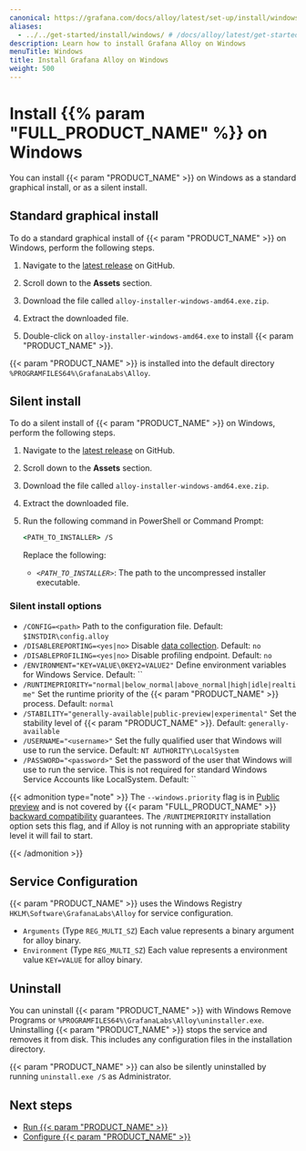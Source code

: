 ```yaml
---
canonical: https://grafana.com/docs/alloy/latest/set-up/install/windows/
aliases:
  - ../../get-started/install/windows/ # /docs/alloy/latest/get-started/install/windows/
description: Learn how to install Grafana Alloy on Windows
menuTitle: Windows
title: Install Grafana Alloy on Windows
weight: 500
---
```


# Install {{% param "FULL_PRODUCT_NAME" %}} on Windows

You can install {{< param "PRODUCT_NAME" >}} on Windows as a standard graphical install, or as a silent install.

## Standard graphical install

To do a standard graphical install of {{< param "PRODUCT_NAME" >}} on Windows, perform the following steps.

1. Navigate to the [latest release][latest] on GitHub.

1. Scroll down to the **Assets** section.

1. Download the file called `alloy-installer-windows-amd64.exe.zip`.

1. Extract the downloaded file.

1. Double-click on `alloy-installer-windows-amd64.exe` to install {{< param "PRODUCT_NAME" >}}.

{{< param "PRODUCT_NAME" >}} is installed into the default directory `%PROGRAMFILES64%\GrafanaLabs\Alloy`.

## Silent install

To do a silent install of {{< param "PRODUCT_NAME" >}} on Windows, perform the following steps.

1. Navigate to the [latest release][latest] on GitHub.

1. Scroll down to the **Assets** section.

1. Download the file called `alloy-installer-windows-amd64.exe.zip`.

1. Extract the downloaded file.

1. Run the following command in PowerShell or Command Prompt:

   ```cmd
   <PATH_TO_INSTALLER> /S
   ```

   Replace the following:

   - _`<PATH_TO_INSTALLER>`_: The path to the uncompressed installer executable.

### Silent install options

* `/CONFIG=<path>` Path to the configuration file. Default: `$INSTDIR\config.alloy`
* `/DISABLEREPORTING=<yes|no>` Disable [data collection][]. Default: `no`
* `/DISABLEPROFILING=<yes|no>` Disable profiling endpoint. Default: `no`
* `/ENVIRONMENT="KEY=VALUE\0KEY2=VALUE2"` Define environment variables for Windows Service. Default: ``
* `/RUNTIMEPRIORITY="normal|below_normal|above_normal|high|idle|realtime"` Set the runtime priority of the {{< param "PRODUCT_NAME" >}} process. Default: `normal`
* `/STABILITY="generally-available|public-preview|experimental"` Set the stability level of {{< param "PRODUCT_NAME" >}}. Default: `generally-available`
* `/USERNAME="<username>"` Set the fully qualified user that Windows will use to run the service. Default: `NT AUTHORITY\LocalSystem`
* `/PASSWORD="<password>"` Set the password of the user that Windows will use to run the service. This is not required for standard Windows Service Accounts like LocalSystem. Default: ``

{{< admonition type="note" >}}
The `--windows.priority` flag is in [Public preview][stability] and is not covered by {{< param "FULL_PRODUCT_NAME" >}} [backward compatibility][] guarantees.
The `/RUNTIMEPRIORITY` installation option sets this flag, and if Alloy is not running with an appropriate stability level it will fail to start.

[stability]: https://grafana.com/docs/release-life-cycle/
[backward compatibility]: ../../../introduction/backward-compatibility/
{{< /admonition >}}

## Service Configuration

{{< param "PRODUCT_NAME" >}} uses the Windows Registry `HKLM\Software\GrafanaLabs\Alloy` for service configuration.

* `Arguments` (Type `REG_MULTI_SZ`) Each value represents a binary argument for alloy binary.
* `Environment` (Type `REG_MULTI_SZ`) Each value represents a environment value `KEY=VALUE` for alloy binary.

## Uninstall

You can uninstall {{< param "PRODUCT_NAME" >}} with Windows Remove Programs or `%PROGRAMFILES64%\GrafanaLabs\Alloy\uninstaller.exe`.
Uninstalling {{< param "PRODUCT_NAME" >}} stops the service and removes it from disk.
This includes any configuration files in the installation directory.

{{< param "PRODUCT_NAME" >}} can also be silently uninstalled by running `uninstall.exe /S` as Administrator.

## Next steps

* [Run {{< param "PRODUCT_NAME" >}}][Run]
* [Configure {{< param "PRODUCT_NAME" >}}][Configure]

[latest]: https://github.com/grafana/alloy/releases/latest
[data collection]: ../../../data-collection/
[Run]: ../../run/windows/
[Configure]: ../../../configure/windows/
